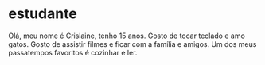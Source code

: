 # estudante
Olá, meu nome é Crislaine, tenho 15 anos. Gosto de tocar teclado e amo gatos. Gosto de assistir filmes e ficar com a família e amigos.
Um dos meus passatempos favoritos é cozinhar e ler.
